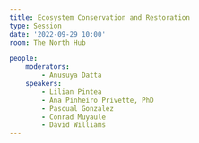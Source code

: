 ```yaml
---
title: Ecosystem Conservation and Restoration
type: Session
date: '2022-09-29 10:00'
room: The North Hub

people:
    moderators:
        - Anusuya Datta
    speakers:
        - Lilian Pintea
        - Ana Pinheiro Privette, PhD
        - Pascual Gonzalez
        - Conrad Muyaule
        - David Williams
---
```

